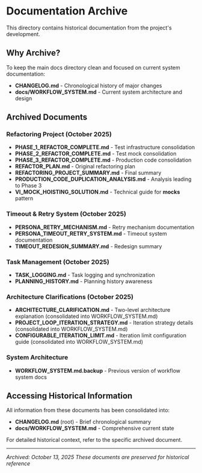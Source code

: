 # Documentation Archive

This directory contains historical documentation from the project's development.

## Why Archive?

To keep the main docs directory clean and focused on current system documentation:
- **CHANGELOG.md** - Chronological history of major changes
- **docs/WORKFLOW_SYSTEM.md** - Current system architecture and design

## Archived Documents

### Refactoring Project (October 2025)
- **PHASE_1_REFACTOR_COMPLETE.md** - Test infrastructure consolidation
- **PHASE_2_REFACTOR_COMPLETE.md** - Test mock consolidation
- **PHASE_3_REFACTOR_COMPLETE.md** - Production code consolidation
- **REFACTOR_PLAN.md** - Original refactoring plan
- **REFACTORING_PROJECT_SUMMARY.md** - Final summary
- **PRODUCTION_CODE_DUPLICATION_ANALYSIS.md** - Analysis leading to Phase 3
- **VI_MOCK_HOISTING_SOLUTION.md** - Technical guide for __mocks__ pattern

### Timeout & Retry System (October 2025)
- **PERSONA_RETRY_MECHANISM.md** - Retry mechanism documentation
- **PERSONA_TIMEOUT_RETRY_SYSTEM.md** - Timeout system documentation
- **TIMEOUT_REDESIGN_SUMMARY.md** - Redesign summary

### Task Management (October 2025)
- **TASK_LOGGING.md** - Task logging and synchronization
- **PLANNING_HISTORY.md** - Planning history awareness

### Architecture Clarifications (October 2025)
- **ARCHITECTURE_CLARIFICATION.md** - Two-level architecture explanation (consolidated into WORKFLOW_SYSTEM.md)
- **PROJECT_LOOP_ITERATION_STRATEGY.md** - Iteration strategy details (consolidated into WORKFLOW_SYSTEM.md)
- **CONFIGURABLE_ITERATION_LIMIT.md** - Iteration limit configuration guide (consolidated into WORKFLOW_SYSTEM.md)

### System Architecture
- **WORKFLOW_SYSTEM.md.backup** - Previous version of workflow system docs

## Accessing Historical Information

All information from these documents has been consolidated into:
- **CHANGELOG.md** (root) - Brief chronological summary
- **docs/WORKFLOW_SYSTEM.md** - Comprehensive current state

For detailed historical context, refer to the specific archived document.

---

*Archived: October 13, 2025*
*These documents are preserved for historical reference*
